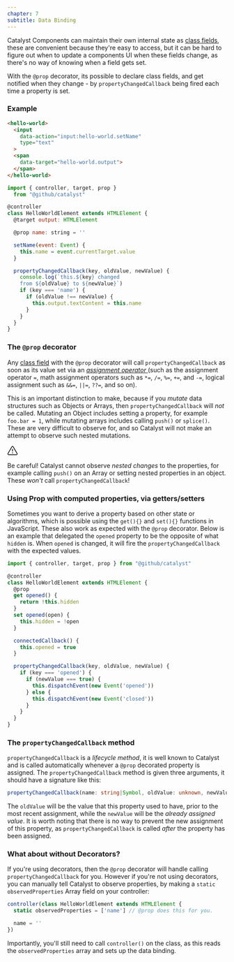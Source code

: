 ```yaml
---
chapter: 7
subtitle: Data Binding
---
```


Catalyst Components can maintain their own internal state as [class fields](https://developer.mozilla.org/en-US/docs/Web/JavaScript/Reference/Classes/Public_class_fields), these are convenient because they're easy to access, but it can be hard to figure out when to update a components UI when these fields change, as there's no way of knowing when a field gets set.

With the `@prop` decorator, its possible to declare class fields, and get notified when they change - by `propertyChangedCallback` being fired each time a property is set.

### Example

<div class="d-flex my-4">
  <div class="">

```html
<hello-world>
  <input
    data-action="input:hello-world.setName"
    type="text"
  >
  <span
    data-target="hello-world.output">
  </span>
</hello-world>
```

  </div>
  <div class="ml-4">

```js
import { controller, target, prop }
  from "@github/catalyst"

@controller
class HelloWorldElement extends HTMLElement {
  @target output: HTMLElement

  @prop name: string = ''

  setName(event: Event) {
    this.name = event.currentTarget.value
  }

  propertyChangedCallback(key, oldValue, newValue) {
    console.log(`this.${key} changed 
    from ${oldValue} to ${newValue}`)
    if (key === 'name') {
      if (oldValue !== newValue) {
        this.output.textContent = this.name
      }
    }
  }
}
```

  </div>
</div>

### The `@prop` decorator

Any [class field](https://developer.mozilla.org/en-US/docs/Web/JavaScript/Reference/Classes/Public_class_fields) with the `@prop` decorator will call `propertyChangedCallback` as soon as its value set via an [_assignment operator_ ](https://developer.mozilla.org/en-US/docs/Web/JavaScript/Reference/Operators#Assignment_operators) (such as the assignment operator `=`, math assignment operators such as `*=`, `/=`, `%=`, `+=`, and `-=`, logical assignment such as `&&=`, `||=`, `??=`, and so on).

This is an important distinction to make, because if you _mutate_ data structures such as Objects or Arrays, then `propertyChangedCallback` will _not_ be called. Mutating an Object includes setting a property, for example `foo.bar = 1`, while mutating arrays includes calling `push()` or `splice()`. These are very difficult to observe for, and so Catalyst will not make an attempt to observe such nested mutations.

<div class="d-flex border rounded-1 my-3 box-shadow-medium">
  <span class="d-flex bg-yellow text-white rounded-left-1 p-3">
  <svg xmlns="http://www.w3.org/2000/svg" class="octicon octicon-warn" viewBox="0 0 24 24" width="24" height="24"><path d="M13 17.5a1 1 0 11-2 0 1 1 0 012 0zm-.25-8.25a.75.75 0 00-1.5 0v4.5a.75.75 0 001.5 0v-4.5z"></path><path fill-rule="evenodd" d="M9.836 3.244c.963-1.665 3.365-1.665 4.328 0l8.967 15.504c.963 1.667-.24 3.752-2.165 3.752H3.034c-1.926 0-3.128-2.085-2.165-3.752L9.836 3.244zm3.03.751a1 1 0 00-1.732 0L2.168 19.499A1 1 0 003.034 21h17.932a1 1 0 00.866-1.5L12.866 3.994z"></path></svg>
  </span>
  <div class="p-3">

Be careful! Catalyst cannot observe _nested changes_ to the properties, for example calling `push()` on an Array or setting nested properties in an object. These _won't_ call `propertyChangedCallback`!

  </div>
</div>

### Using Prop with computed properties, via getters/setters

Sometimes you want to derive a property based on other state or algorithms, which is possible using the `get(){}` and `set(){}` functions in JavaScript. These also work as expected with the `@prop` decorator. Below is an example that delegated the `opened` property to be the opposite of what `hidden` is. When `opened` is changed, it will fire the `propertyChangedCallback` with the expected values.

```js
import { controller, target, prop } from "@github/catalyst"

@controller
class HelloWorldElement extends HTMLElement {
  @prop
  get opened() {
    return !this.hidden
  }
  set opened(open) {
    this.hidden = !open
  }

  connectedCallback() {
    this.opened = true
  }

  propertyChangedCallback(key, oldValue, newValue) {
    if (key === 'opened') {
      if (newValue === true) {
        this.dispatchEvent(new Event('opened'))
      } else {
        this.dispatchEvent(new Event('closed'))
      }
    }
  }
}
```

### The `propertyChangedCallback` method

`propertyChangedCallback` is a _lifecycle method_, it is well known to Catalyst and is called automatically whenever a `@prop` decorated property is assigned. The `propertyChangedCallback` method is given three arguments, it should have a signature like this:

```typescript
propertyChangedCallback(name: string|Symbol, oldValue: unknown, newValue: unknown): void {}
```

The `oldValue` will be the value that this property used to have, prior to the most recent assignment, while the `newValue` will be the _already assigned value_. It is worth noting that there is no way to prevent the new assignment of this property, as `propertyChangedCallback` is called _after_ the property has been assigned.


### What about without Decorators?

If you're using decorators, then the `@prop` decorator will handle calling `propertyChangedCallback` for you. However if you're not using decorators, you can manually tell Catalyst to observe properties, by making a `static observedProperties` Array field on your controller:

```js
controller(class HelloWorldElement extends HTMLElement {
  static observedProperties = ['name'] // @prop does this for you.

  name = ''
})
```

Importantly, you'll still need to call `controller()` on the class, as this reads the `observedProperties` array and sets up the data binding.
